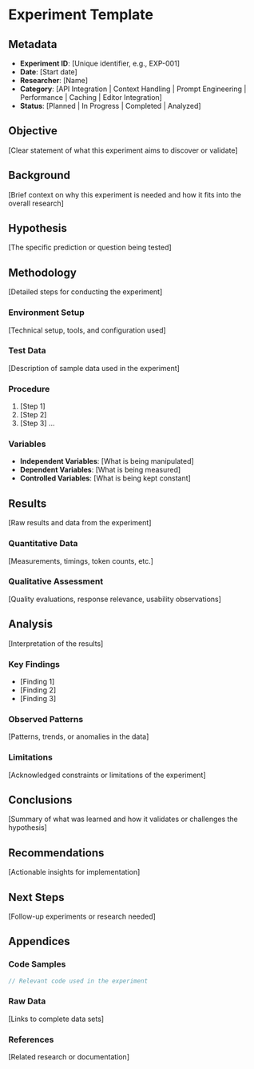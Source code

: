 # Experiment Template

## Metadata
- **Experiment ID**: [Unique identifier, e.g., EXP-001]
- **Date**: [Start date]
- **Researcher**: [Name]
- **Category**: [API Integration | Context Handling | Prompt Engineering | Performance | Caching | Editor Integration]
- **Status**: [Planned | In Progress | Completed | Analyzed]

## Objective
[Clear statement of what this experiment aims to discover or validate]

## Background
[Brief context on why this experiment is needed and how it fits into the overall research]

## Hypothesis
[The specific prediction or question being tested]

## Methodology
[Detailed steps for conducting the experiment]

### Environment Setup
[Technical setup, tools, and configuration used]

### Test Data
[Description of sample data used in the experiment]

### Procedure
1. [Step 1]
2. [Step 2]
3. [Step 3]
...

### Variables
- **Independent Variables**: [What is being manipulated]
- **Dependent Variables**: [What is being measured]
- **Controlled Variables**: [What is being kept constant]

## Results
[Raw results and data from the experiment]

### Quantitative Data
[Measurements, timings, token counts, etc.]

### Qualitative Assessment
[Quality evaluations, response relevance, usability observations]

## Analysis
[Interpretation of the results]

### Key Findings
- [Finding 1]
- [Finding 2]
- [Finding 3]

### Observed Patterns
[Patterns, trends, or anomalies in the data]

### Limitations
[Acknowledged constraints or limitations of the experiment]

## Conclusions
[Summary of what was learned and how it validates or challenges the hypothesis]

## Recommendations
[Actionable insights for implementation]

## Next Steps
[Follow-up experiments or research needed]

## Appendices
### Code Samples
```javascript
// Relevant code used in the experiment
```

### Raw Data
[Links to complete data sets]

### References
[Related research or documentation]
